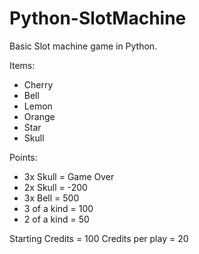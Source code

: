 # Python-SlotMachine
Basic Slot machine game in Python.

Items:
- Cherry
- Bell
- Lemon
- Orange
- Star
- Skull

Points:
- 3x Skull    = Game Over
- 2x Skull    = -200
- 3x Bell     = 500
- 3 of a kind = 100
- 2 of a kind = 50

Starting Credits = 100
Credits per play = 20
